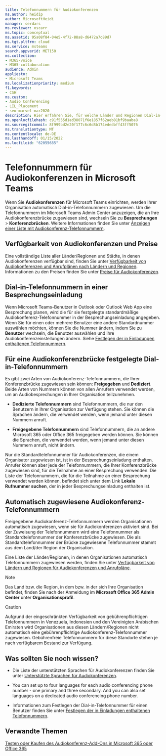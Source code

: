 ```yaml
---
title: Telefonnummern für Audiokonferenzen
ms.author: heidip
author: MicrosoftHeidi
manager: serdars
ms.reviewer: oscarr
ms.topic: conceptual
ms.assetid: 95a08f84-04e5-4f72-88a8-d6472a7c89d7
ms.tgt.pltfrm: cloud
ms.service: msteams
search.appverid: MET150
ms.collection:
- M365-voice
- M365-collaboration
audience: Admin
appliesto:
- Microsoft Teams
ms.localizationpriority: medium
f1.keywords:
- CSH
ms.custom:
- Audio Conferencing
- LIL_Placement
- seo-marvel-mar2020
description: Hier erfahren Sie, für welche Länder und Regionen Dial-in-Konferenztelefonnummern verfügbar sind und wie diese automatisch zugewiesen werden.
ms.openlocfilehash: c91f555d1ad38071f6e1857f62aeb81bf9baaba8
ms.sourcegitcommit: 8f999bd2e20f177c6c6d8b174ededbff43ff5076
ms.translationtype: MT
ms.contentlocale: de-DE
ms.lasthandoff: 01/15/2022
ms.locfileid: "62055685"
---
```

# <a name="phone-numbers-for-audio-conferencing-in-microsoft-teams"></a>Telefonnummern für Audiokonferenzen in Microsoft Teams

Wenn Sie **Audiokonferenzen** für Microsoft Teams einrichten, werden Ihrer Organisation automatisch Dial-in-Telefonnummern zugewiesen. Um die Telefonnummern im Microsoft Teams Admin Center anzuzeigen, die an Ihre Audiokonferenzbrücke zugewiesen sind, wechseln Sie zu **Besprechungen** > **Konferenzbrücken**. Weitere Informationen finden Sie unter [Anzeigen einer Liste mit Audiokonferenz-Telefonnummern](see-a-list-of-audio-conferencing-numbers-in-teams.md).

## <a name="audio-conferencing-coverage-and-pricing"></a>Verfügbarkeit von Audiokonferenzen und Preise

Eine vollständige Liste aller Länder/Regionen und Städte, in denen Audiokonferenzen verfügbar sind, finden Sie unter [Verfügbarkeit von Audiokonferenzen und Anrufplänen nach Ländern und Regionen](country-and-region-availability-for-audio-conferencing-and-calling-plans/country-and-region-availability-for-audio-conferencing-and-calling-plans.md). Informationen zu den Preisen finden Sie unter [Preise für Audiokonferenzen](https://go.microsoft.com/fwlink/?linkid=799762).

## <a name="dial-in-phone-numbers-in-a-meeting-invite"></a>Dial-in-Telefonnummern in einer Besprechungseinladung

Wenn Microsoft Teams-Benutzer in Outlook oder Outlook Web App eine Besprechung planen, wird die für sie festgelegte standardmäßige Audiokonferenz-Telefonnummer in der Besprechungseinladung angegeben. Wenn Sie für einen oder mehrere Benutzer eine andere Standardnummer auswählen möchten, können Sie die Nummer ändern, indem Sie zu **Benutzer** wechseln, die Benutzer auswählen und ihre Audiokonferenzeinstellungen ändern. Siehe [Festlegen der in Einladungen enthaltenen Telefonnummern](set-the-phone-numbers-included-on-invites-in-teams.md).

## <a name="dial-in-phone-numbers-set-on-an-audio-conferencing-bridge"></a>Für eine Audiokonferenzbrücke festgelegte Dial-in-Telefonnummern

Es gibt zwei Arten von Audiokonferenz-Telefonnummern, die Ihrer Konferenzbrücke zugewiesen sein können: **Freigegeben** und **Dediziert**. Beide Arten von Nummern können von allen Anrufern verwendet werden, um an Audiobesprechungen in Ihrer Organisation teilzunehmen.

- **Dedizierte Telefonnummern** sind Telefonnummern, die nur den Benutzern in Ihrer Organisation zur Verfügung stehen. Sie können die Sprachen ändern, die verwendet werden, wenn jemand unter diesen Nummern anruft.

- **Freigegebene Telefonnummern** sind Telefonnummern, die an andere Microsoft 365 oder Office 365 freigegeben werden können. Sie können die Sprachen, die verwendet werden, wenn jemand unter diesen Nummern anruft, nicht ändern.

Nur die Standardtelefonnummer für Audiokonferenzen, die einem Organisator zugewiesen ist, ist in der Besprechungseinladung enthalten. Anrufer können aber jede der Telefonnummern, die Ihrer Konferenzbrücke zugewiesen sind, für die Teilnahme an einer Besprechung verwenden. Die Liste der Telefonnummern, die für die Teilnahme an einer Besprechung verwendet werden können, befindet sich unter dem Link **Lokale Rufnummer suchen**, der in jeder Besprechungseinladung enthalten ist.

## <a name="automatically-assigned-audio-conferencing-phone-numbers"></a>Automatisch zugewiesene Audiokonferenz-Telefonnummern

Freigegebene Audiokonferenz-Telefonnummern werden Organisationen automatisch zugewiesen, wenn sie für Audiokonferenzen aktiviert sind. Bei der Zuweisung der Telefonnummern wird eine Telefonnummer als Standardtelefonnummer der Konferenzbrücke zugewiesen. Die als Standardtelefonnummer der Brücke zugewiesene Telefonnummer stammt aus dem Land/der Region der Organisation.

Eine Liste der Länder/Regionen, in denen Organisationen automatisch Telefonnummern zugewiesen werden, finden Sie unter [Verfügbarkeit von Ländern und Regionen für Audiokonferenzen und Anrufpläne](country-and-region-availability-for-audio-conferencing-and-calling-plans/country-and-region-availability-for-audio-conferencing-and-calling-plans.md).

> [!NOTE]
> Das Land bzw. die Region, in dem bzw. in der sich Ihre Organisation befindet, finden Sie nach der Anmeldung im **Microsoft Office 365 Admin Center** unter **Organisationsprofil**.

> [!CAUTION]
> Aufgrund der eingeschränkten Verfügbarkeit von gebührenpflichtigen Telefonnummern in Venezuela, Indonesien und den Vereinigten Arabischen Emiraten wird Organisationen aus diesen Ländern/Regionen nicht automatisch eine gebührenpflichtige Audiokonferenz-Telefonnummer zugewiesen. Gebührenfreie Telefonnummern für diese Standorte stehen je nach verfügbarem Bestand zur Verfügung.

## <a name="what-else-should-you-know"></a>Was sollten Sie noch wissen?

- Die Liste der unterstützten Sprachen für Audiokonferenzen finden Sie unter [Unterstützte Sprachen für Audiokonferenzen](audio-conferencing-supported-languages.md).

- You can set up to four languages for each audio conferencing phone number - one primary and three secondary. And you can also set languages on a dedicated audio conferencing phone number.

- Informationen zum Festlegen der Dial-in-Telefonnummer für einen Benutzer finden Sie unter [Festlegen der in Einladungen enthaltenen Telefonnummern](set-the-phone-numbers-included-on-invites-in-teams.md).

## <a name="related-topics"></a>Verwandte Themen

[Testen oder Kaufen des Audiokonferenz-Add-Ons in Microsoft 365 oder Office 365](/skypeforbusiness/audio-conferencing-in-office-365/try-or-purchase-audio-conferencing-in-office-365)
